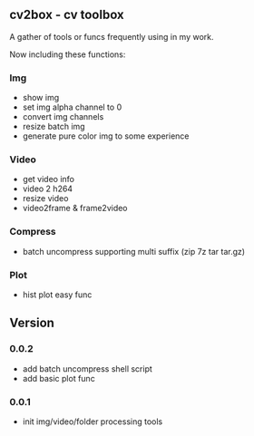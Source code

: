 ## cv2box - cv toolbox

A gather of tools or funcs frequently using in my work.

Now including these functions:

### Img

- show img
- set img alpha channel to 0
- convert img channels
- resize batch img
- generate pure color img to some experience

### Video

- get video info
- video 2 h264
- resize video
- video2frame & frame2video

### Compress

- batch uncompress supporting multi suffix (zip 7z tar tar.gz)

### Plot

- hist plot easy func

## Version

### 0.0.2

- add batch uncompress shell script
- add basic plot func

### 0.0.1

- init img/video/folder processing tools
